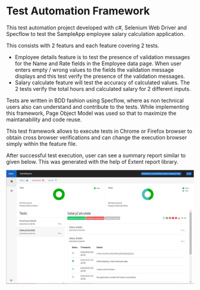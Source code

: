 # Test Automation Framework

This test automation project developed with c#, Selenium Web Driver and Specflow to test the SampleApp employee salary calculation application.

This consists with 2 featurs and each feature covering 2 tests.

 * Employee details feature is to test the presence of validation messages for the Name and Rate fields in the Employee data page. When user enters empty / wrong values to the fields the validation message displays and this test verify the presence of the validation messages.
 * Salary calculate feature will test the accuracy of calculated values. The 2 tests verify the total hours and calculated salary for 2 different inputs.

Tests are written in BDD fashion using Specflow, where as non technical users also can understand and contribute to the tests.
While implementing this framework, Page Object Model was used so that to maximize the maintanability and code reuse.

This test framework allows to execute tests in Chrome or Firefox browser to obtain cross browser verifications and can change the execution browser simply within the feature file.  

After successful test execution, user can see a summary report similar to given below. This was generated with the help of Extent report library. 

![alt text](https://github.com/dcar2018/LeapTest/blob/master/TestResults/ReportSample.JPG)

